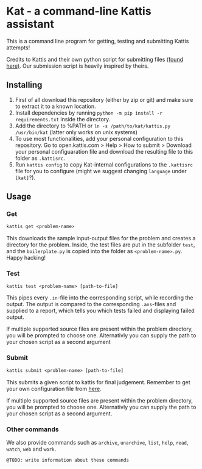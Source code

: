 # Kat - a command-line Kattis assistant

This is a command line program for getting, testing and submitting Kattis attempts!

Credits to Kattis and their own python script for submitting files [(found here)](https://open.kattis.com/help/submit). Our submission script is heavily inspired by theirs.

## Installing

1. First of all download this repository (either by zip or git) and make sure to extract it to a known location.
2. Install dependencies by running `python -m pip install -r requirements.txt` inside the directory.
3. Add the directory to %PATH or `ln -s /path/to/kat/kattis.py /usr/bin/kat` (latter only works on unix systems)
4. To use most functionalities, add your personal configuration to this repository. Go to open.kattis.com > Help > How to submit > Download your personal configuaration file and download the resulting file to this folder as `.kattisrc`.
5. Run `kattis config` to copy Kat-internal configurations to the `.kattisrc` file for you to configure (might we suggest changing `language` under `[kat]`?).

## Usage

### Get

```txt
kattis get <problem-name>
```

This downloads the sample input-output files for the problem and creates a directory for the problem. Inside, the test files are put in the subfolder `test`, and the `boilerplate.py` is copied into the folder as `<problem-name>.py`. Happy hacking!

### Test

```txt
kattis test <problem-name> [path-to-file]
```

This pipes every `.in`-file into the corresponding script, while recording the output. The output is compared to the corresponding `.ans`-files and supplied to a report, which tells you which tests failed and displaying failed output.

If multiple supported source files are present within the problem directory, you will be prompted to choose one. Alternativly you can supply the path to your chosen script as a second argument

### Submit

```txt
kattis submit <problem-name> [path-to-file]
```

This submits a given script to kattis for final judgement.
Remember to get your own configuration file from [here](https://open.kattis.com/help/submit).

If multiple supported source files are present within the problem directory, you will be prompted to choose one. Alternativly you can supply the path to your chosen script as a second argument.

### Other commands

We also provide commands such as `archive`, `unarchive`, `list`, `help`, `read`, `watch`, `web` and `work`.

`@TODO: write information about these commands`
